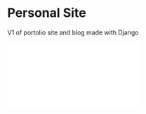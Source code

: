 # Personal Site
V1 of portolio site and blog made with Django

![alt text](file:///Users/bo/Desktop/portfolio_screenshot.pdf)
